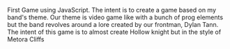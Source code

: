 First Game using JavaScript. The intent is to create a game based on my band's theme. Our theme is video game like with a bunch of prog elements but the band revolves around a lore created by our frontman, Dylan Tann. The intent of this game is to almost create Hollow knight but in the style of Metora Cliffs 
